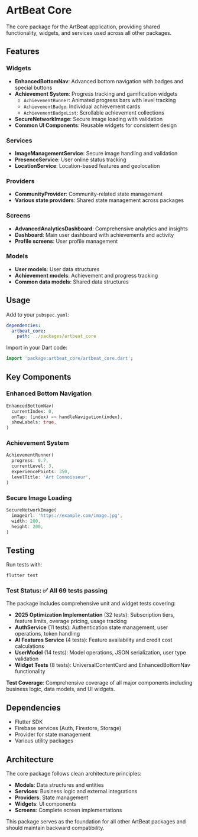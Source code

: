 # ArtBeat Core

The core package for the ArtBeat application, providing shared functionality, widgets, and services used across all other packages.

## Features

### Widgets

- **EnhancedBottomNav**: Advanced bottom navigation with badges and special buttons
- **Achievement System**: Progress tracking and gamification widgets
  - `AchievementRunner`: Animated progress bars with level tracking
  - `AchievementBadge`: Individual achievement cards
  - `AchievementBadgeList`: Scrollable achievement collections
- **SecureNetworkImage**: Secure image loading with validation
- **Common UI Components**: Reusable widgets for consistent design

### Services

- **ImageManagementService**: Secure image handling and validation
- **PresenceService**: User online status tracking
- **LocationService**: Location-based features and geolocation

### Providers

- **CommunityProvider**: Community-related state management
- **Various state providers**: Shared state management across packages

### Screens

- **AdvancedAnalyticsDashboard**: Comprehensive analytics and insights
- **Dashboard**: Main user dashboard with achievements and activity
- **Profile screens**: User profile management

### Models

- **User models**: User data structures
- **Achievement models**: Achievement and progress tracking
- **Common data models**: Shared data structures

## Usage

Add to your `pubspec.yaml`:

```yaml
dependencies:
  artbeat_core:
    path: ../packages/artbeat_core
```

Import in your Dart code:

```dart
import 'package:artbeat_core/artbeat_core.dart';
```

## Key Components

### Enhanced Bottom Navigation

```dart
EnhancedBottomNav(
  currentIndex: 0,
  onTap: (index) => handleNavigation(index),
  showLabels: true,
)
```

### Achievement System

```dart
AchievementRunner(
  progress: 0.7,
  currentLevel: 3,
  experiencePoints: 350,
  levelTitle: 'Art Connoisseur',
)
```

### Secure Image Loading

```dart
SecureNetworkImage(
  imageUrl: 'https://example.com/image.jpg',
  width: 200,
  height: 200,
)
```

## Testing

Run tests with:

```bash
flutter test
```

### Test Status: ✅ All 69 tests passing

The package includes comprehensive unit and widget tests covering:

- **2025 Optimization Implementation** (32 tests): Subscription tiers, feature limits, overage pricing, usage tracking
- **AuthService** (11 tests): Authentication state management, user operations, token handling
- **AI Features Service** (4 tests): Feature availability and credit cost calculations
- **UserModel** (14 tests): Model operations, JSON serialization, user type validation
- **Widget Tests** (8 tests): UniversalContentCard and EnhancedBottomNav functionality

**Test Coverage**: Comprehensive coverage of all major components including business logic, data models, and UI widgets.

## Dependencies

- Flutter SDK
- Firebase services (Auth, Firestore, Storage)
- Provider for state management
- Various utility packages

## Architecture

The core package follows clean architecture principles:

- **Models**: Data structures and entities
- **Services**: Business logic and external integrations
- **Providers**: State management
- **Widgets**: UI components
- **Screens**: Complete screen implementations

This package serves as the foundation for all other ArtBeat packages and should maintain backward compatibility.
